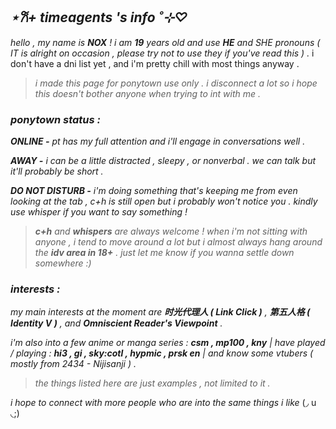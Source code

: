 ## ***⋆𐙚+ timeagents 's info ˚⊹♡***

*hello , my name is **NOX** ! i am **19** years old and use **HE** and SHE pronouns ( IT is alright on occasion , please try not to use they if you've read this ) .* i don't have a dni list yet , and i'm pretty chill with most things anyway .
> *i made this page for ponytown use only . i disconnect a lot so i hope this doesn't bother anyone when trying to int with me .*

### ***ponytown status :***

***ONLINE -** pt has my full attention and i'll engage in conversations well .*

***AWAY -** i can be a little distracted , sleepy , or nonverbal . we can talk but it'll probably be short .*

***DO NOT DISTURB -** i'm doing something that's keeping me from even looking at the tab , c+h is still open but i probably won't notice you . kindly use whisper if you want to say something !*

> ***c+h** and **whispers** are always welcome ! when i'm not sitting with anyone , i tend to move around a lot but i almost always hang around the **idv area in 18+** . just let me know if you wanna settle down somewhere :)*
### ***interests :***
*my main interests at the moment are **时光代理人 ( Link Click )** , **第五人格 ( Identity V )** , and **Omniscient Reader's Viewpoint** .*

*i'm also into a few anime or manga series : **csm , mp100 , kny** | have played / playing : **hi3 , gi , sky:cotl , hypmic , prsk en** | and know some vtubers ( mostly from 2434 - Nijisanji ) .*
> *the things listed here are just examples , not limited to it .*

*i hope to connect with more people who are into the same things i like* (◞ u ◟;)

<!---
timeagents/timeagents is a ✨ special ✨ repository because its `README.md` (this file) appears on your GitHub profile.
You can click the Preview link to take a look at your changes.
--->
